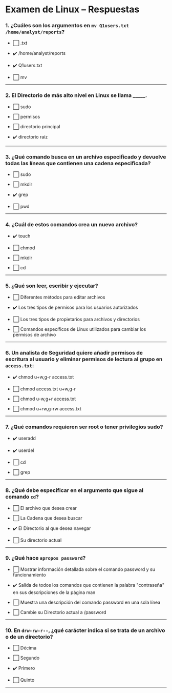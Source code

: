 
# Examen de Linux – Respuestas

### 1. ¿Cuáles son los argumentos en `mv Q1users.txt /home/analyst/reports`?

- ⬜ .txt
    
- ✔️ /home/analyst/reports
    
- ✔️ Q1users.txt
    
- ⬜ mv
    

---

### 2. El Directorio de más alto nivel en Linux se llama _____.

- ⬜ sudo
    
- ⬜ permisos
    
- ⬜ directorio principal
    
- ✔️ directorio raíz
    

---

### 3. ¿Qué comando busca en un archivo especificado y devuelve todas las líneas que contienen una cadena especificada?

- ⬜ sudo
    
- ⬜ mkdir
    
- ✔️ grep
    
- ⬜ pwd
    

---

### 4. ¿Cuál de estos comandos crea un nuevo archivo?

- ✔️ touch
    
- ⬜ chmod
    
- ⬜ mkdir
    
- ⬜ cd
    

---

### 5. ¿Qué son leer, escribir y ejecutar?

- ⬜ Diferentes métodos para editar archivos
    
- ✔️ Los tres tipos de permisos para los usuarios autorizados
    
- ⬜ Los tres tipos de propietarios para archivos y directorios
    
- ⬜ Comandos específicos de Linux utilizados para cambiar los permisos de archivo
    

---

### 6. Un analista de Seguridad quiere añadir permisos de escritura al usuario y eliminar permisos de lectura al grupo en `access.txt`:

- ✔️ chmod u+w,g-r access.txt
    
- ⬜ chmod access.txt u+w,g-r
    
- ⬜ chmod u-w,g+r access.txt
    
- ⬜ chmod u+rw,g-rw access.txt
    

---

### 7. ¿Qué comandos requieren ser root o tener privilegios sudo?

- ✔️ useradd
    
- ✔️ userdel
    
- ⬜ cd
    
- ⬜ grep
    

---

### 8. ¿Qué debe especificar en el argumento que sigue al comando `cd`?

- ⬜ El archivo que desea crear
    
- ⬜ La Cadena que desea buscar
    
- ✔️ El Directorio al que desea navegar
    
- ⬜ Su directorio actual
    

---

### 9. ¿Qué hace `apropos password`?

- ⬜ Mostrar información detallada sobre el comando password y su funcionamiento
    
- ✔️ Salida de todos los comandos que contienen la palabra "contraseña" en sus descripciones de la página man
    
- ⬜ Muestra una descripción del comando password en una sola línea
    
- ⬜ Cambie su Directorio actual a /password
    

---

### 10. En `drw-rw-r--`, ¿qué carácter indica si se trata de un archivo o de un directorio?

- ⬜ Décima
    
- ⬜ Segundo
    
- ✔️ Primero
    
- ⬜ Quinto
    

---
